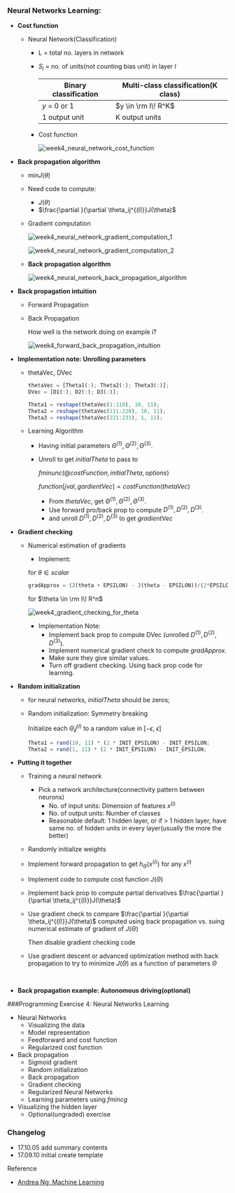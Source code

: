 ### Neural Networks Learning:

-   **Cost function**

    -   Neural Network(Classification)

        -   L = total no. layers in network

        -   $S_l$ = no. of units(not counting bias unit) in layer $l$

            | Binary classification | Multi-class classification(K class) |
            | --------------------- | ----------------------------------- |
            | $y$ = 0 or 1          | $y   \in \rm I\! R^K$               |
            | 1 output unit         | K output units                      |

        -   Cost function

            ![week4_neural_network_cost_function](.\resource\week4_neural_network_cost_function.png)

-   **Back propagation algorithm**

    -   min$J(\theta)$

    -   Need code to compute:

        -   $J(\theta)$
        -   $\frac{\partial }{\partial \theta_ij^{(l)}}J(\theta)$

    -   Gradient computation

        ![week4_neural_network_gradient_computation_1](.\resource\week4_neural_network_gradient_computation_1.png)

        ![week4_neural_network_gradient_computation_2](.\resource\week4_neural_network_gradient_computation_2.png)

    -   **Back propagation algorithm**

        ![week4_neural_network_back_propagation_algorithm](.\resource\week4_neural_network_back_propagation_algorithm.png)

-   **Back propagation intuition**

    -   Forward Propagation

    -   Back Propagation

        How well is the network doing on example i?

        ![week4_forward_back_propagation_intuition](.\resource\week4_forward_back_propagation_intuition.png)

-   **Implementation note: Unrolling parameters**

    -   thetaVec, DVec

        ```octave
        thetaVec = [Theta1(:); Theta2(:); Theta3(:)];
        DVec = [D1(:); D2(:); D3(:)];

        Theta1 = reshape(thetaVec(1:110), 10, 11);
        Theta2 = reshape(thetaVec(111:220), 10, 11);
        Theta3 = reshape(thetaVec(221:231), 1, 11);
        ```

    -   Learning Algorithm

        -   Having initial parameters $\Theta^{(1)}, \Theta^{(2)}, \Theta^{(3)}$.

        -   Unroll to get $initialTheta$ to pass to

            $fminunc(@costFunction, initialTheta, options)$

            $function [jval, gardientVec] = costFunction(thetaVec)$

            -   From $thetaVec$, get  $\Theta^{(1)}, \Theta^{(2)}, \Theta^{(3)}$.
            -   Use forward pro/back prop to compute  $D^{(1)}, D^{(2)}, D^{(3)}$.
            -   and unroll $D^{(1)}, D^{(2)}, D^{(3)}$ to get $gradientVec$

-   **Gradient checking**

    -   Numerical estimation of gradients

        -   Implement:

        for $\theta \in scalar$

        ~~~ octave
        gradApprox = (J(theta + EPSILON) - J(theta - EPSILON))/(2*EPSILON))
        ~~~

        for  $\theta   \in \rm I\! R^n$

        ![week4_gradient_checking_for_theta](.\resource\week4_gradient_checking_for_theta.png)

        -   Implementation Note:
            -   Implement back prop to compute DVec (unrolled $D^{(1)}, D^{(2)}, D^{(3)}$).
            -   Implement numerical gradient check to compute $gradApprox$.
            -   Make sure they give similar values.
            -   Turn off gradient checking. Using back prop code for learning.

-   **Random initialization**

    -   for neural networks, $initialTheta$ should be zeros;

    -   Random initialization: Symmetry breaking

        Initialize each $\Theta_ij^{(l)}$ to a random value in [$-\epsilon$, $\epsilon$]

        ~~~octave
        Theta1 = rand(10, 11) * (2 * INIT_EPSILON) - INIT_EPSILON;
        Theta2 = rand(1, 11) * (2 * INIT_EPSILON) - INIT_EPSILON;
        ~~~

-   **Putting it together**

    -   Training a neural network

        -   Pick a network architecture(connectivity pattern between neurons)
            -   No. of input units: Dimension of features $x^{(i)}$
            -   No. of output units: Number of classes
            -   Reasonable default: 1 hidden layer, or if > 1 hidden layer, have same no. of hidden units in every layer(usually the more the better)

    -   Randomly initialize weights

    -   Implement forward propagation to get $h_\Theta(x^{(i)})$ for any $x^{(i)}$

    -   Implement code to compute cost function $J(\Theta)$

    -   Implement back prop to compute partial derivatives $\frac{\partial }{\partial \theta_ij^{(l)}}J(\theta)$

    -   Use gradient check to compare $\frac{\partial }{\partial \theta_ij^{(l)}}J(\theta)$ computed using back propagation vs. suing numerical estimate of gradient of  $J(\Theta)$

        Then disable gradient checking code

    -   Use gradient descent or advanced optimization method with back propagation to try to minimize $J(\Theta)$ as a function of parameters $\Theta$

        ​

-   **Back propagation example: Autonomous driving(optional)**

###Programming Exercise 4: Neural Networks Learning

-   Neural Networks
    -   Visualizing the data
    -   Model representation
    -   Feedforward and cost function
    -   Regularized cost function
-   Back propagation
    -   Sigmoid gradient
    -   Random initialization
    -   Back propagation
    -   Gradient checking
    -   Regularized Neural Networks
    -   Learning parameters using $fmincg$
-   Visualizing the hidden layer
    -   Optional(ungraded) exercise

### Changelog

-   17.10.05 add summary contents
-   17.09.10 initial create template

Reference

-   [Andrea Ng: Machine Learning](https://www.coursera.org/learn/machine-learning)
